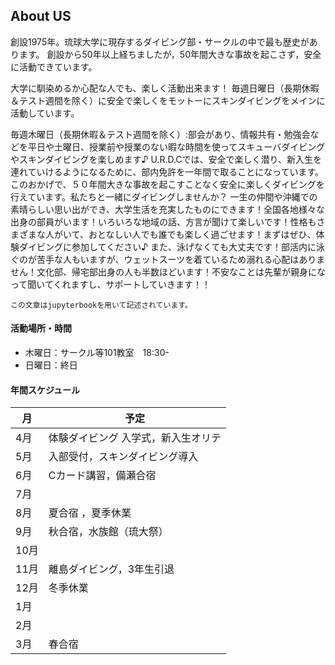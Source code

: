 
## About US

創設1975年。琉球大学に現存するダイビング部・サークルの中で最も歴史があります。
創設から50年以上経ちましたが，50年間大きな事故を起こさず，安全に活動できています。

大学に馴染めるか心配な人でも、楽しく活動出来ます！
毎週日曜日（長期休暇＆テスト週間を除く）に安全で楽しくをモットーにスキンダイビングをメインに活動しています。

毎週木曜日（長期休暇＆テスト週間を除く）:部会があり、情報共有・勉強会などを平日や土曜日、授業前や授業のない暇な時間を使ってスキューバダイビングやスキンダイビングを楽しめます♪
U.R.D.Cでは、安全で楽しく潜り、新入生を連れていけるようになるために、部内免許を一年間で取ることになっています。このおかげで、５０年間大きな事故を起こすことなく安全に楽しくダイビングを行えています。私たちと一緒にダイビングしませんか？
一生の仲間や沖縄での素晴らしい思い出ができ、大学生活を充実したものにできます！全国各地様々な出身の部員がいます！いろいろな地域の話、方言が聞けて楽しいです！性格もさまざまな人がいて、おとなしい人でも誰でも楽しく過ごせます！まずはぜひ、体験ダイビングに参加してください♪
また、泳げなくても大丈夫です！部活内に泳ぐのが苦手な人もいますが、ウェットスーツを着ているため溺れる心配はありません！文化部、帰宅部出身の人も半数ほどいます！不安なことは先輩が親身になって聞いてくれますし、サポートしていきます！！

```{tableofcontents}
この文章はjupyterbookを用いて記述されています。
```


#### 活動場所・時間

- 木曜日：サークル等101教室　18:30-
- 日曜日：終日

#### 年間スケジュール

| 月 | 予定 |
| --- | --- |
| 4月 |  体験ダイビング 入学式，新入生オリテ |
| 5月 | 入部受付，スキンダイビング導入 |
| 6月 | Cカード講習，備瀬合宿 |
| 7月 |  |
| 8月 | 夏合宿 ，夏季休業 |
| 9月 | 秋合宿，水族館（琉大祭） |
| 10月 |  |
| 11月 | 離島ダイビング，3年生引退 |
| 12月 | 冬季休業 |
| 1月 |  |
| 2月 |  |
| 3月 | 春合宿 |
